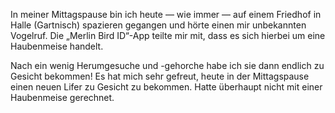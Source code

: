 In meiner Mittagspause bin ich heute — wie immer — auf einem Friedhof in Halle (Gartnisch) spazieren gegangen und hörte einen mir unbekannten Vogelruf. Die „Merlin Bird ID“-App teilte mir mit, dass es sich hierbei um eine Haubenmeise handelt. 

Nach ein wenig Herumgesuche und -gehorche habe ich sie dann endlich zu Gesicht bekommen! Es hat mich sehr gefreut, heute in der Mittagspause einen neuen Lifer zu Gesicht zu bekommen. Hatte überhaupt nicht mit einer Haubenmeise gerechnet. 
